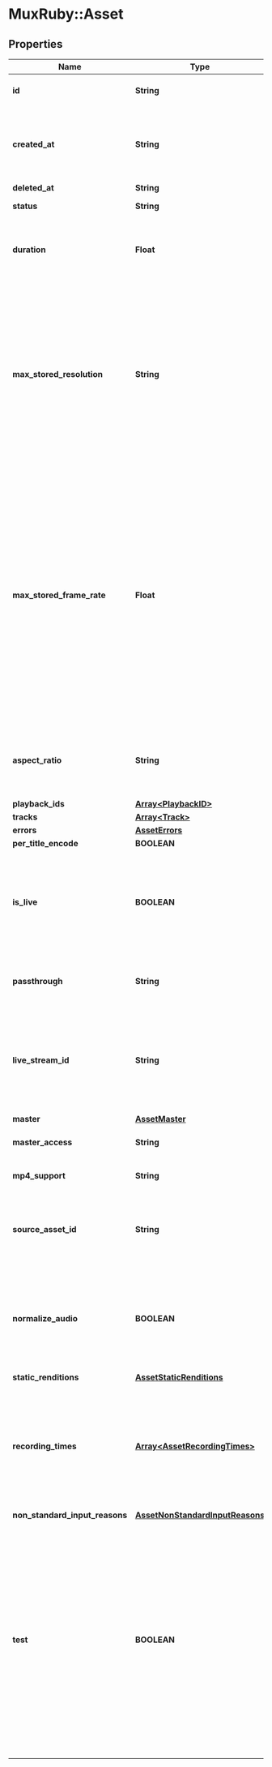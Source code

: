 # MuxRuby::Asset

## Properties
Name | Type | Description | Notes
------------ | ------------- | ------------- | -------------
**id** | **String** | Unique identifier for the Asset. | [optional] 
**created_at** | **String** | Time at which the object was created. Measured in seconds since the Unix epoch. | [optional] 
**deleted_at** | **String** |  | [optional] 
**status** | **String** | The status of the asset. | [optional] 
**duration** | **Float** | The duration of the asset in seconds (max duration for a single asset is 24 hours). | [optional] 
**max_stored_resolution** | **String** | The maximum resolution that has been stored for the asset. The asset may be delivered at lower resolutions depending on the device and bandwidth, however it cannot be delivered at a higher value than is stored. | [optional] 
**max_stored_frame_rate** | **Float** | The maximum frame rate that has been stored for the asset. The asset may be delivered at lower frame rates depending on the device and bandwidth, however it cannot be delivered at a higher value than is stored. This field may return -1 if the frame rate of the input cannot be reliably determined.  | [optional] 
**aspect_ratio** | **String** | The aspect ratio of the asset in the form of &#x60;width:height&#x60;, for example &#x60;16:9&#x60;. | [optional] 
**playback_ids** | [**Array&lt;PlaybackID&gt;**](PlaybackID.md) |  | [optional] 
**tracks** | [**Array&lt;Track&gt;**](Track.md) |  | [optional] 
**errors** | [**AssetErrors**](AssetErrors.md) |  | [optional] 
**per_title_encode** | **BOOLEAN** |  | [optional] 
**is_live** | **BOOLEAN** | Whether the asset is created from a live stream and the live stream is currently &#x60;active&#x60; and not in &#x60;idle&#x60; state. | [optional] 
**passthrough** | **String** | Arbitrary metadata set for the asset. Max 255 characters. | [optional] 
**live_stream_id** | **String** | Unique identifier for the live stream. This is an optional parameter added when the asset is created from a live stream. | [optional] 
**master** | [**AssetMaster**](AssetMaster.md) |  | [optional] 
**master_access** | **String** |  | [optional] [default to &#39;none&#39;]
**mp4_support** | **String** |  | [optional] [default to &#39;none&#39;]
**source_asset_id** | **String** | Asset Identifier of the video used as the source for creating the clip. | [optional] 
**normalize_audio** | **BOOLEAN** | Normalize the audio track loudness level. This parameter is only applicable to on-demand (not live) assets. | [optional] [default to false]
**static_renditions** | [**AssetStaticRenditions**](AssetStaticRenditions.md) |  | [optional] 
**recording_times** | [**Array&lt;AssetRecordingTimes&gt;**](AssetRecordingTimes.md) | An array of individual live stream recording sessions. A recording session is created on each encoder connection during the live stream | [optional] 
**non_standard_input_reasons** | [**AssetNonStandardInputReasons**](AssetNonStandardInputReasons.md) |  | [optional] 
**test** | **BOOLEAN** | Indicates this asset is a test asset if the value is &#x60;true&#x60;. A Test asset can help evaluate the Mux Video APIs without incurring any cost. There is no limit on number of test assets created. Test assets are watermarked with the Mux logo, limited to 10 seconds, and deleted after 24 hrs. | [optional] 


